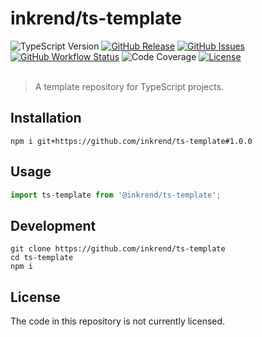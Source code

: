 # inkrend/ts-template

<picture>
  <img alt="TypeScript Version" src="https://img.shields.io/badge/typescript-4.9.3-informational?style=flat-square">
</picture> <picture>
  <a href="https://github.com/inkrend/ts-template/releases"><img alt="GitHub Release" src="https://img.shields.io/github/v/release/inkrend/ts-template?style=flat-square"></a>
</picture> <picture>
  <a href="https://github.com/inkrend/ts-template/issues"><img alt="GitHub Issues" src="https://img.shields.io/github/issues-raw/inkrend/ts-template?label=issues&style=flat-square"></a>
</picture> <picture>
  <a href="https://github.com/inkrend/ts-template/actions/workflows/test.yml"><img alt="GitHub Workflow Status" src="https://img.shields.io/github/workflow/status/inkrend/ts-template/Test?style=flat-square"></a>
</picture> <picture>
  <img alt="Code Coverage" src="https://img.shields.io/codecov/c/github/inkrend/ts-template?style=flat-square&token=TOKENGOESHERE">
</picture> <picture>
  <a href="https://github.com/inkrend/ts-template/blob/main/LICENSE.md"><img alt="License" src="https://img.shields.io/github/license/inkrend/ts-template?style=flat-square"></a>
</picture><br><br>

> A template repository for TypeScript projects.

## Installation

```shell
npm i git+https://github.com/inkrend/ts-template#1.0.0
```


## Usage

```javascript
import ts-template from '@inkrend/ts-template';
```


## Development

```shell
git clone https://github.com/inkrend/ts-template
cd ts-template
npm i
```


## License

The code in this repository is not currently licensed.
